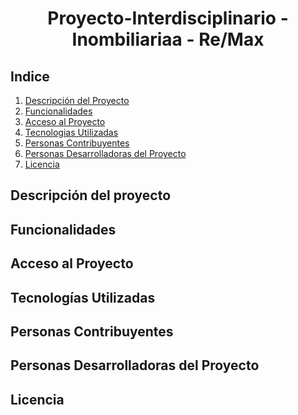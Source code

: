 <h1 align = center>
Proyecto-Interdisciplinario - Inombiliariaa - Re/Max
</h1>

## Indice

1. [Descripción del Proyecto](#Descripcion-del-Proyecto)
2. [Funcionalidades](#Funcionalidades)
3. [Acceso al Proyecto](#Acceso-al-Proyecto)
4. [Tecnologias Utilizadas](#Tecnologias-Utilizadas)
5. [Personas Contribuyentes](#Personas-Contribuyentes)
6. [Personas Desarrolladoras del Proyecto](#Personas-Desarrolladoras-del-Proyecto)
7. [Licencia](#Licencia)


## Descripción del proyecto

## Funcionalidades

## Acceso al Proyecto

## Tecnologías Utilizadas

## Personas Contribuyentes

## Personas Desarrolladoras del Proyecto

## Licencia



